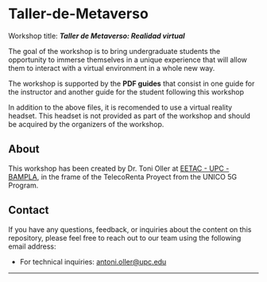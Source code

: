 # Taller-de-Metaverso


Workshop title: ***Taller de Metaverso: Realidad virtual***

The goal of the workshop is to bring undergraduate students the opportunity to immerse themselves in a unique experience that will allow them to interact with a
virtual environment in a whole new way.

The workshop is supported by the **PDF guides** that consist in one guide for the instructor and another guide for the student following this workshop 

In addition to the above files, it is recomended to use a virtual reality headset. This headset is not provided as part of the workshop and should be acquired by the organizers of the workshop.

 



## About


This workshop has been created by Dr. Toni Oller at [EETAC - UPC - BAMPLA](https://entel.upc.edu/es/actividades-investigadoras/bampla), in the frame of the TelecoRenta Proyect from the UNICO 5G Program.        


## Contact


If you have any questions, feedback, or inquiries about the content on this repository, please feel free to reach out to our team using the following email address:


- For technical inquiries: [antoni.oller@upc.edu](mailto:antoni.oller@upc.edu)





--- 
